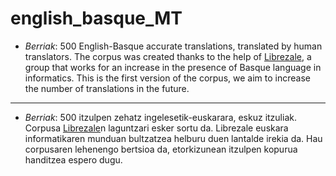 # english_basque_MT

- _Berriak_: 500 English-Basque accurate translations, translated by human translators. The corpus was created thanks to the help of [Librezale], a group that works for an increase in the presence of Basque language in informatics. This is the first version of the corpus, we aim to increase the number of translations in the future.




---------------


- _Berriak_: 500 itzulpen zehatz ingelesetik-euskarara, eskuz itzuliak. Corpusa [Librezale]n laguntzari esker sortu da. Librezale euskara informatikaren munduan bultzatzea helburu duen lantalde irekia da. Hau corpusaren lehenengo bertsioa da, etorkizunean itzulpen kopurua handitzea espero dugu.

[Librezale]: https://librezale.eus/wiki/Zer_da_Librezale%3F
